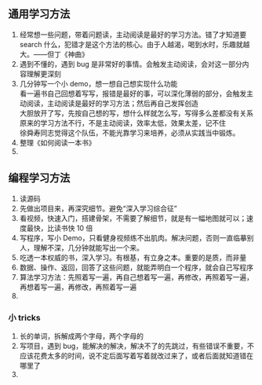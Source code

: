 

## 通用学习方法
1. 经常想一些问题，带着问题读，主动阅读是最好的学习方法。错了才知道要 search 什么，犯错才是这个方法的核心。由于人越渴，喝到水时，乐趣就越大。——但丁《神曲》
2. 遇到不懂的，遇到 bug 是非常好的事情。会触发主动阅读，会对这一部分内容理解更深刻
3. 几分钟写一个小 demo，想一想自己想实现什么功能  
看一遍书自己回想着写写，报错是最好的事，可以深化薄弱的部分，会触发主动阅读，主动阅读是最好的学习方法；然后再自己发挥创造  
大胆放开了写，先按自己想的写，想什么样就怎么写，写得多么差都没有关系  
原来的学习方法不行，不是主动阅读，效率太低，效果太差，记不住  
徐舜寿同志觉得这个队伍，不能光靠学习来培养，必须从实践当中锻炼。  
4. 整理《如何阅读一本书》
5. 

## 编程学习方法
1. 读源码
2. 先做出项目来，再深究细节。避免“深入学习综合征”
3. 看视频，快速入门，搭建骨架，不需要了解细节，就是有一幅地图就可以；速度最快，比读书快 10 倍
4. 写程序，写小 Demo，只看健身视频练不出肌肉。解决问题，否则一直临摹别人，理解不深，几分钟就能写出一个来。
5. 吃透一本权威的书，深入学习。有根基，有立身之本。重要的是质，而非量
6. 数据、操作、返回，回答了这些问题，就能弄明白一个程序，就会自己写程序
7. 算法学习方法：先照着写一遍，再自己想着写一遍，再修改，再照着写一遍，再想着写一遍，再修改，再照着写一遍  
8. 


### 小 tricks
1. 长的单词，拆解成两个字母，两个字母的  
2. 写项目，遇到 bug，能解决的解决，解决不了的先跳过，有些错误不重要，不应该花费太多的时间，说不定后面写着写着就改过来了，或者后面就知道错在哪里了  
3. 



